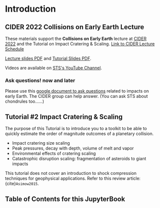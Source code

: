 # Introduction

## CIDER 2022 Collisions on Early Earth Lecture

These materials support the <b>Collisions on Early Earth</b> lecture at <a
href="https://www.deep-earth.org/summer22" 
target="_blank">CIDER 2022</a> and the
Tutorial on Impact Cratering & Scaling.
<a 
href="https://docs.google.com/document/d/1vIdzpq-K4kRo9Ydi-eLscc48TDFWCJ06ULwoTIUVSdo/edit"
target="_blank">Link 
to CIDER Lecture Schedule</a><p>

<a href="https://drive.google.com/file/d/1x6NgUX84Qvl_4lNyiG6PAhS6GZsqEhhu/view?usp=sharing">Lecture slides PDF</a> and <a href="https://drive.google.com/file/d/1A6ysy2vET17IcbduLlOjisopLu25ogzk/view?usp=sharing">Tutorial Slides PDF</a>.

Videos are available on <a href="https://www.youtube.com/channel/UCQqDSwCRG0WrnlZaIRCd-_Q">STS's YouTube Channel</a>.

### Ask questions! now and later

Please use this <a
href="https://docs.google.com/document/d/12xMdyZLr_zDUPdABIcId-6tcAGIu0qJZ-V1VDw1Plfg/edit?usp=sharing"
target="_blank">google document to ask questions</a> related to impacts on
early Earth. The CIDER group can help answer. (You can ask STS about
chondrules too......)

## Tutorial #2 Impact Cratering & Scaling 

The purpose of this Tutorial is to introduce you to a toolkit to be
able to quickly estimate the order of magnitude outcomes of a
planetary collision.
<ul>
<li>Impact cratering size scaling</li>
<li>Peak pressures, decay with depth, volume of melt and vapor</li>
<li>Environmental effects of cratering scaling</li>
<li>Catastrophic disruption scaling: fragmentation of asteroids to
giant impacts</li>
</ul>

This tutorial does not cover an introduction to shock compression 
techniques for geophysical applications. Refer to this review article: 
{cite}`Asimow2015`. 


## Table of Contents for this JupyterBook

```{tableofcontents}
```
